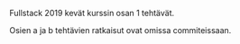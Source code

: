 Fullstack 2019 kevät kurssin osan 1 tehtävät.

Osien a ja b tehtävien ratkaisut ovat omissa commiteissaan.
